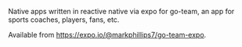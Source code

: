 Native apps written in reactive native via expo for go-team, an app for sports coaches, players, fans, etc.

Available from https://expo.io/@markphillips7/go-team-expo.
